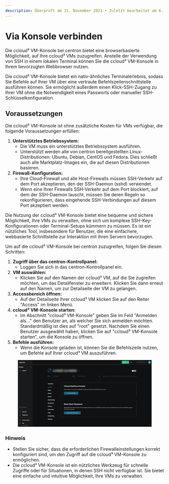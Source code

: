 ```yaml
---
description: Überprüft am 15. November 2021 • Zuletzt bearbeitet am 6. September 2023
---
```


# Via Konsole verbinden

Die ccloud³ VM-Konsole bei centron bietet eine browserbasierte Möglichkeit, auf Ihre ccloud³ VMs zuzugreifen. Anstelle der Verwendung von SSH in einem lokalen Terminal können Sie die ccloud³ VM-Konsole in Ihrem bevorzugten Webbrowser nutzen.

Die ccloud³ VM-Konsole bietet ein nativ-ähnliches Terminalerlebnis, sodass Sie Befehle auf Ihrer VM über eine vertraute Befehlszeilenschnittstelle ausführen können. Sie ermöglicht außerdem einen Klick-SSH-Zugang zu Ihrer VM ohne die Notwendigkeit eines Passworts oder manueller SSH-Schlüsselkonfiguration.



## Voraussetzungen

Die ccloud³ VM-Konsole ist ohne zusätzliche Kosten für VMs verfügbar, die folgende Voraussetzungen erfüllen:

1. **Unterstütztes Betriebssystem:**
   * Die VM muss ein unterstütztes Betriebssystem ausführen.
   * Unterstützt werden alle von centron bereitgestellten Linux-Distributionen: Ubuntu, Debian, CentOS und Fedora. Dies schließt auch alle Marktplatz-Images ein, die auf diesen Distributionen basieren.
2. **Firewall-Konfiguration:**
   * Ihre Cloud-Firewall und alle Host-Firewalls müssen SSH-Verkehr auf dem Port akzeptieren, den der SSH-Daemon (sshd) verwendet.
   * Wenn eine Ihrer Firewalls SSH-Verkehr auf dem Port blockiert, auf dem der SSH-Daemon lauscht, müssen Sie deren Regeln so rekonfigurieren, dass eingehende SSH-Verbindungen auf diesem Port akzeptiert werden.

Die Nutzung der ccloud³ VM-Konsole bietet eine bequeme und sichere Möglichkeit, Ihre VMs zu verwalten, ohne sich um komplexe SSH-Key-Konfigurationen oder Terminal-Setups kümmern zu müssen. Es ist ein nützliches Tool, insbesondere für Benutzer, die eine einfachere, webbasierte Schnittstelle zur Interaktion mit ihren Servern bevorzugen.

Um auf die ccloud³ VM-Konsole bei centron zuzugreifen, folgen Sie diesen Schritten:

1. **Zugriff über das centron-Kontrollpanel:**
   * Loggen Sie sich in das centron-Kontrollpanel ein.
2. **VM auswählen:**
   * Klicken Sie auf den Namen der ccloud³ VM, auf die Sie zugreifen möchten, um das Detailfenster zu erweitern. Klicken Sie dann erneut auf den Namen, um zur Detailseite der VM zu gelangen.
3. **Accessbereich öffnen:**
   * Auf der Detailseite Ihrer ccloud³ VM klicken Sie auf den Reiter "Access" im linken Menü.
4. **ccloud³ VM-Konsole starten:**
   * Im Abschnitt "ccloud³ VM-Konsole" geben Sie im Feld "Anmelden als…" den Benutzer an, als welcher Sie sich anmelden möchten. Standardmäßig ist dies auf "root" gesetzt. Nachdem Sie einen Benutzer ausgewählt haben, klicken Sie auf "ccloud³ VM-Konsole starten", um die Konsole zu öffnen.
5. **Befehle ausführen:**
   * Wenn die Konsole geladen ist, können Sie die Befehlszeile nutzen, um Befehle auf Ihrer ccloud³ VM auszuführen.

<figure><img src="../.gitbook/assets/image (5).png" alt=""><figcaption></figcaption></figure>

### Hinweis

* Stellen Sie sicher, dass die erforderlichen Firewalleinstellungen korrekt konfiguriert sind, um den Zugriff auf die ccloud³ VM-Konsole zu ermöglichen.
* Die ccloud³ VM-Konsole ist ein nützliches Werkzeug für schnelle Zugriffe oder für Situationen, in denen SSH nicht verfügbar ist. Sie bietet eine einfache und intuitive Möglichkeit, Ihre VMs zu verwalten.

